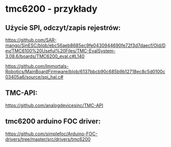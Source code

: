 # tmc6200 - przykłady

## Użycie SPI, odczyt/zapis rejestrów:
https://github.com/SAR-mango/SinESC/blob/ebc56aeb8685ec9fe0430944690fe72f3d7daecf/Old/Dev/TMC6100%20Useful%20Files/TMC-EvalSystem-3.08.6/boards/TMC6200_eval.c#L140

https://github.com/Immortals-Robotics/MainBoardFirmware/blob/6137bbcb90c685b9b12718ec8c5d0100c03405a6/source/spi_hal.c#


## TMC-API:
https://github.com/analogdevicesinc/TMC-API

## tmc6200 arduino FOC driver:

https://github.com/simplefoc/Arduino-FOC-drivers/tree/master/src/drivers/tmc6200